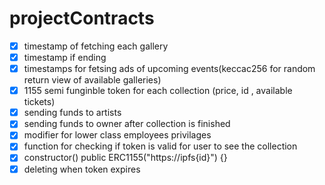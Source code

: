 # projectContracts
 - [x] timestamp of fetching each gallery
 - [x] timestamp if ending
 - [x] timestamps for fetsing ads of upcoming events(keccac256 for random return view of available galleries)
 - [x] 1155 semi funginble token for each collection (price, id , available tickets) 
 - [x] sending funds to artists
 - [x] sending funds to owner after collection is finished
 - [x] modifier for lower class employees privilages
 - [x] function for checking if token is valid for user to see the collection
 - [x] constructor() public ERC1155("https://ipfs{id}") {}
 - [x] deleting when token expires
